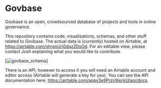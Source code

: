 # Govbase
Govbase is an open, crowdsourced database of projects and tools in online governance.

This repository contains code, visualizations, schemas, and other stuff related to Govbase. The actual data is (currently) hosted on Airtable, at https://airtable.com/shrgnUrj0dqzZDsOd. For an editable view, please contact Josh explaining what you would like to contribute.

[![govbase_schema](https://github.com/thelastjosh/govbase/blob/master/govbase_schema.png)]

There is an API, however to access it you will need an Airtable account and editor access (Airtable will generate a key for you). You can see the API documentation here: https://airtable.com/appx3e9Przn9iprkU/api/docs.
